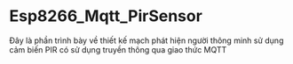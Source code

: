 # Esp8266_Mqtt_PirSensor
Đây là phần trình bày về thiết kế mạch phát hiện người thông minh sử dụng cảm biến PIR có sử dụng truyền thông qua giao thức MQTT
